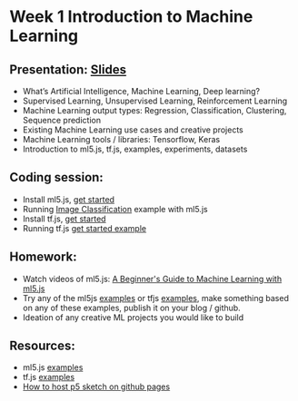 # Week 1 Introduction to Machine Learning

## Presentation: [Slides](https://docs.google.com/presentation/d/1s0iT382Pl1DMGKb5xhk7_V3DlW1QQHfHs4snNoS_sIU/edit?usp=sharing)
- What’s Artificial Intelligence, Machine Learning, Deep learning?
- Supervised Learning, Unsupervised Learning, Reinforcement Learning
- Machine Learning output types: Regression, Classification, Clustering, Sequence prediction
- Existing Machine Learning use cases and creative projects
- Machine Learning tools / libraries: Tensorflow, Keras
- Introduction to ml5.js, tf.js, examples, experiments, datasets

## Coding session:
- Install ml5.js, [get started](https://ml5js.org/docs/getting-started)
- Running [Image Classification](https://ml5js.org/docs/image-classification-example) example with ml5.js
- Install tf.js, [get started](https://js.tensorflow.org/#getting-started)
- Running tf.js [get started example](https://github.com/tensorflow/tfjs-examples/tree/master/getting_started)

## Homework: 
- Watch videos of ml5.js: [A Beginner's Guide to Machine Learning with ml5.js](https://youtu.be/jmznx0Q1fP0)
- Try any of the ml5js [examples](https://github.com/ml5js/ml5-examples) or tfjs [examples](https://github.com/tensorflow/tfjs-examples), make something based on any of these examples, publish it on your blog / github.
- Ideation of any creative ML projects you would like to build

## Resources:
- ml5.js [examples](https://github.com/ml5js/ml5-examples)
- tf.js [examples](https://github.com/tensorflow/tfjs-examples)
- [How to host p5 sketch on github pages](https://youtu.be/8HPYsDTk17A)
